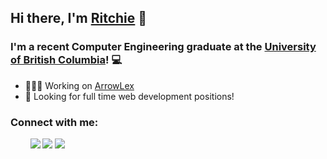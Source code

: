 ## Hi there, I'm [Ritchie](https://ritchiexia.me) 👋 

### I'm a recent Computer Engineering graduate at the [University of British Columbia](https://www.ubc.ca/)! 💻

- 🧑‍🤝‍🧑 Working on [ArrowLex](https://www.arrowlex.ai/)
- 🔎 Looking for full time web development positions!

### Connect with me:

<p>
   &nbsp; &nbsp; &nbsp; &nbsp;
   <a href="mailto:rxia@student.ubc.ca?"><img src="https://img.shields.io/badge/Mail-EA4335?style=flat-square&logo=Gmail&logoColor=white&link=(mailto:rxia@student.ubc.ca?subject=Hi%Ritchie,%reaching%out%to%you%from%Github!)"></a>
   <a href="https://www.linkedin.com/in/ritchiexia/"><img src="https://img.shields.io/badge/LinkedIn-0A66C2?style=flat-square&logo=LinkedIn&logoColor=white&link=https://www.linkedin.com/in/ritchie-xia-1b5052206/"></a>
   <a href="https://twitter.com/ritchie_xia"><img src="https://img.shields.io/twitter/url?label=Twitter&style=social&url=https%3A%2F%2Ftwitter.com%2Fritchie_xia"></a>
<!--    <a href="https://ritchiexia.me"><img src="http://img.shields.io/badge/-ritchiexia.me-black?style=flat-square&logo=windowsterminal"></a> -->
</p>
